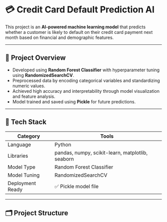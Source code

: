 # 💳 Credit Card Default Prediction AI

This project is an **AI-powered machine learning model** that predicts whether a customer is likely to default on their credit card payment next month based on financial and demographic features.

---

## 🧠 Project Overview

- Developed using **Random Forest Classifier** with hyperparameter tuning using **RandomizedSearchCV**.
- Preprocessed data by encoding categorical variables and standardizing numeric values.
- Achieved high accuracy and interpretability through model visualization and feature analysis.
- Model trained and saved using **Pickle** for future predictions.

---

## 🧩 Tech Stack

| Category | Tools |
|-----------|-------|
| Language | Python |
| Libraries | pandas, numpy, scikit-learn, matplotlib, seaborn |
| Model Type | Random Forest Classifier |
| Model Tuning | RandomizedSearchCV |
| Deployment Ready | ✅ Pickle model file |

---

## 🗂️ Project Structure


